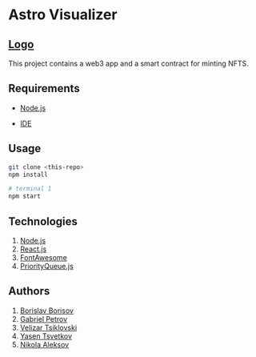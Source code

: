 # Astro Visualizer

## [Logo](https://github.com/bobikenobi12/nftopus/images/LOGO.png)
This project contains a web3 app and a smart contract for minting NFTS.

## Requirements

- [Node.js](https://nodejs.org/en/download/)

- [IDE](https://code.visualstudio.com/)

## Usage

```bash
git clone <this-repo>
npm install

# terminal 1
npm start
```

## Technologies
 
 1. [Node.js](https://nodejs.org/en/download/)
 2. [React.js](https://reactjs.org/)
 3. [FontAwesome](https://fontawesome.com/)
 4. [PriorityQueue.js](https://www.npmjs.com/package/priorityqueuejs)

 ## Authors

 1. [Borislav Borisov](https://github.com/bobikenobi12)
 2. [Gabriel Petrov](https://github.com/DrDarling)
 3. [Velizar Tsiklovski](https://github.com/HubaBoy)
 4. [Yasen Tsvetkov](https://github.com/Yasen08mc)
 5. [Nikola Aleksov](https://github.com/Nikieprogramach)